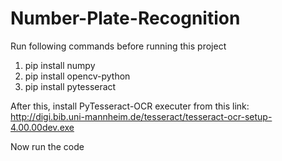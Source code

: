# Number-Plate-Recognition

Run following commands before running this project
1. pip install numpy
2. pip install opencv-python
3. pip install pytesseract

After this, install PyTesseract-OCR executer from this link: http://digi.bib.uni-mannheim.de/tesseract/tesseract-ocr-setup-4.00.00dev.exe

Now run the code
